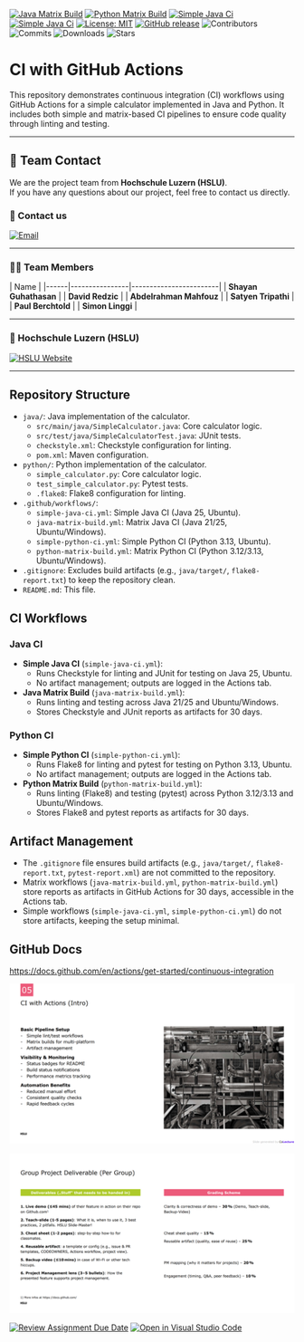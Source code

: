 [![Java Matrix Build](https://github.com/HSLU-Exercise/scope-your-project-gruppe-5/actions/workflows/java-matrix-build.yml/badge.svg)](https://github.com/HSLU-Exercise/scope-your-project-gruppe-5/actions/workflows/java-matrix-build.yml) [![Python Matrix Build](https://github.com/HSLU-Exercise/scope-your-project-gruppe-5/actions/workflows/python-matrix-build.yml/badge.svg)](https://github.com/HSLU-Exercise/scope-your-project-gruppe-5/actions/workflows/python-matrix-build.yml) [![Simple Java Ci](https://github.com/HSLU-Exercise/scope-your-project-gruppe-5/actions/workflows/simple-java-ci.yml/badge.svg)](https://github.com/HSLU-Exercise/scope-your-project-gruppe-5/actions/workflows/simple-java-ci.yml) [![Simple Java Ci](https://github.com/HSLU-Exercise/scope-your-project-gruppe-5/actions/workflows/simple-python-ci.yml/badge.svg)](https://github.com/HSLU-Exercise/scope-your-project-gruppe-5/actions/workflows/simple-python-ci.yml) [![License: MIT](https://img.shields.io/badge/License-MIT-blue.svg)](https://opensource.org/licenses/MIT) [![GitHub release](https://img.shields.io/github/v/release/HSLU-Eercise/scope-your-project-gruppe-5)](https://github.com/HSLU-Exercise/scope-your-project-gruppe-5/releases) ![Contributors](https://img.shields.io/github/contributors/HSLU-Exercise/scope-your-project-gruppe-5) ![Commits](https://img.shields.io/github/commit-activity/m/HSLU-Exercise/scope-your-project-gruppe-5) ![Downloads](https://img.shields.io/github/downloads/HSLU-Exercise/scope-your-project-gruppe-5/total?color=blue)
![Stars](https://img.shields.io/github/stars/HSLU-Exercise/scope-your-project-gruppe-5?style=social)

# CI with GitHub Actions

This repository demonstrates continuous integration (CI) workflows using GitHub Actions for a simple calculator implemented in Java and Python. It includes both simple and matrix-based CI pipelines to ensure code quality through linting and testing.

---

## 👥 Team Contact

We are the project team from **Hochschule Luzern (HSLU)**.  
If you have any questions about our project, feel free to contact us directly.

### 📧 Contact us
[![Email](https://img.shields.io/badge/📧-Team%20Email-blue?style=flat&logo=gmail&logoColor=white)](mailto:shayan.guhathasan@stud-hslu.ch,david.redzic@stud.hslu.ch,abdelrahman.mahfouz@stud.hslu.ch,satyen.tripathi@stud.hslu.ch,paul.berchtold@stud.hslu.ch,simon.linggi@stud.hslu.ch?subject=HSLU%20Project%20Inquiry&body=Hello%20Team%2C%0A%0AI%20have%20a%20question%20regarding%20your%20HSLU%20project.%0A%0AThank%20you!)

---

### 👨‍💻 Team Members

| Name |
|------|----------------|------------------------|
| **Shayan Guhathasan** | 
| **David Redzic**  | 
| **Abdelrahman Mahfouz** |
| **Satyen Tripathi** | 
| **Paul Berchtold** |
| **Simon Linggi** |

---

### 🏫 Hochschule Luzern (HSLU)
[![HSLU Website](https://img.shields.io/badge/HSLU-Visit%20Website-blue?style=flat&logo=googlechrome&logoColor=white)](https://www.hslu.ch/de-ch/)

---


## Repository Structure

- `java/`: Java implementation of the calculator.
  - `src/main/java/SimpleCalculator.java`: Core calculator logic.
  - `src/test/java/SimpleCalculatorTest.java`: JUnit tests.
  - `checkstyle.xml`: Checkstyle configuration for linting.
  - `pom.xml`: Maven configuration.
- `python/`: Python implementation of the calculator.
  - `simple_calculator.py`: Core calculator logic.
  - `test_simple_calculator.py`: Pytest tests.
  - `.flake8`: Flake8 configuration for linting.
- `.github/workflows/`:
  - `simple-java-ci.yml`: Simple Java CI (Java 25, Ubuntu).
  - `java-matrix-build.yml`: Matrix Java CI (Java 21/25, Ubuntu/Windows).
  - `simple-python-ci.yml`: Simple Python CI (Python 3.13, Ubuntu).
  - `python-matrix-build.yml`: Matrix Python CI (Python 3.12/3.13, Ubuntu/Windows).
- `.gitignore`: Excludes build artifacts (e.g., `java/target/`, `flake8-report.txt`) to keep the repository clean.
- `README.md`: This file.

## CI Workflows

### Java CI
- **Simple Java CI** (`simple-java-ci.yml`):
  - Runs Checkstyle for linting and JUnit for testing on Java 25, Ubuntu.
  - No artifact management; outputs are logged in the Actions tab.
- **Java Matrix Build** (`java-matrix-build.yml`):
  - Runs linting and testing across Java 21/25 and Ubuntu/Windows.
  - Stores Checkstyle and JUnit reports as artifacts for 30 days.

### Python CI
- **Simple Python CI** (`simple-python-ci.yml`):
  - Runs Flake8 for linting and pytest for testing on Python 3.13, Ubuntu.
  - No artifact management; outputs are logged in the Actions tab.
- **Python Matrix Build** (`python-matrix-build.yml`):
  - Runs linting (Flake8) and testing (pytest) across Python 3.12/3.13 and Ubuntu/Windows.
  - Stores Flake8 and pytest reports as artifacts for 30 days.

## Artifact Management

- The `.gitignore` file ensures build artifacts (e.g., `java/target/`, `flake8-report.txt`, `pytest-report.xml`) are not committed to the repository.
- Matrix workflows (`java-matrix-build.yml`, `python-matrix-build.yml`) store reports as artifacts in GitHub Actions for 30 days, accessible in the Actions tab.
- Simple workflows (`simple-java-ci.yml`, `simple-python-ci.yml`) do not store artifacts, keeping the setup minimal.


## GitHub Docs

https://docs.github.com/en/actions/get-started/continuous-integration


![CI with Actions](assets/ci_with_actions.png)

![Group Project Deliverable](assets/group_project_deliverable.png)


[![Review Assignment Due Date](https://classroom.github.com/assets/deadline-readme-button-22041afd0340ce965d47ae6ef1cefeee28c7c493a6346c4f15d667ab976d596c.svg)](https://classroom.github.com/a/YOGwUpA-)
[![Open in Visual Studio Code](https://classroom.github.com/assets/open-in-vscode-2e0aaae1b6195c2367325f4f02e2d04e9abb55f0b24a779b69b11b9e10269abc.svg)](https://classroom.github.com/online_ide?assignment_repo_id=20510281&assignment_repo_type=AssignmentRepo)

